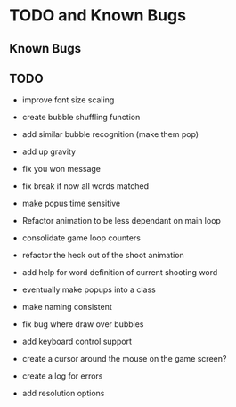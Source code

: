 # TODO and Known Bugs #

## Known Bugs ##

## TODO ##

* improve font size scaling
* create bubble shuffling function
* add similar bubble recognition (make them pop)
* add up gravity
* fix you won message
* fix break if now all words matched
* make popus time sensitive
* Refactor animation to be less dependant on main loop
* consolidate game loop counters
* refactor the heck out of the shoot animation

* add help for word definition of current shooting word
* eventually make popups into a class
* make naming consistent
* fix bug where draw over bubbles
* add keyboard control support
* create a cursor around the mouse on the game screen?
* create a log for errors
* add resolution options